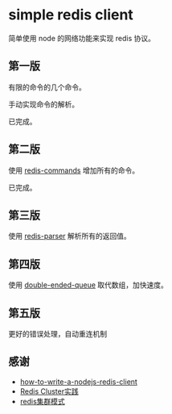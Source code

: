 # simple redis client

简单使用 node 的网络功能来实现 redis 协议。

## 第一版
有限的命令的几个命令。

手动实现命令的解析。

已完成。

## 第二版
使用 [redis-commands](https://www.npmjs.com/package/redis-commands) 增加所有的命令。

已完成。

## 第三版
使用 [redis-parser](https://www.npmjs.com/package/redis-parser) 解析所有的返回值。

## 第四版
使用 [double-ended-queue](https://www.npmjs.com/package/double-ended-queue) 取代数组，加快速度。

## 第五版
更好的错误处理，自动重连机制

## 感谢
* [how-to-write-a-nodejs-redis-client](http://morning.work/page/2016-05/how-to-write-a-nodejs-redis-client.html)
* [Redis Cluster实践](http://shift-alt-ctrl.iteye.com/blog/2284890)
* [redis集群模式](https://www.zhihu.com/question/21419897)